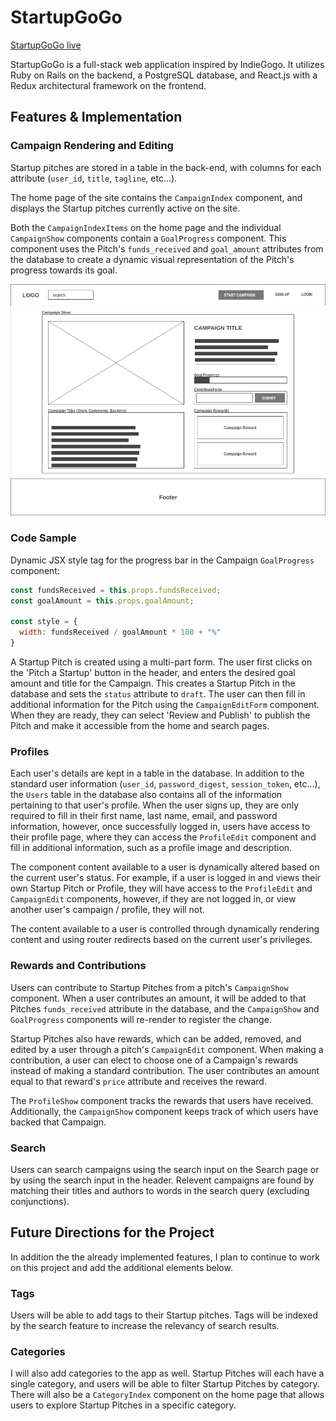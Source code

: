# StartupGoGo

[StartupGoGo live][site]

[site]: https://startupgogo.herokuapp.com

StartupGoGo is a full-stack web application inspired by IndieGogo.  It utilizes Ruby on Rails on the backend, a PostgreSQL database, and React.js with a Redux architectural framework on the frontend.

## Features & Implementation

### Campaign Rendering and Editing

Startup pitches are stored in a table in the back-end, with columns for each attribute (`user_id`, `title`, `tagline`, etc...).

The home page of the site contains the `CampaignIndex` component, and displays the Startup pitches currently active on the site.

Both the `CampaignIndexItems` on the home page and the individual `CampaignShow` components contain a `GoalProgress` component. This component uses the Pitch's `funds_received` and `goal_amount` attributes from the database to create a dynamic visual representation of the Pitch's progress towards its goal.

![image of campaign detail](docs/wireframes/View-Campaign.png)
### Code Sample

Dynamic JSX style tag for the progress bar in the Campaign `GoalProgress` component:

```javascript
const fundsReceived = this.props.fundsReceived;
const goalAmount = this.props.goalAmount;

const style = {
  width: fundsReceived / goalAmount * 100 + "%"
}
```

A Startup Pitch is created using a multi-part form. The user first clicks on the 'Pitch a Startup' button in the header, and enters the desired goal amount and title for the Campaign. This creates a Startup Pitch in the database and sets the `status` attribute to `draft`. The user can then fill in additional information for the Pitch using the `CampaignEditForm` component. When they are ready, they can select 'Review and Publish' to publish the Pitch and make it accessible from the home and search pages.

### Profiles

Each user's details are kept in a table in the database. In addition to the standard user information (`user_id`, `password_digest`, `session_token`, etc...), the `Users` table in the database also contains all of the information pertaining to that user's profile. When the user signs up, they are only required to fill in their first name, last name, email, and password information, however, once successfully logged in, users have access to their profile page, where they can access the `ProfileEdit` component and fill in additional information, such as a profile image and description.

The component content available to a user is dynamically altered based on the current user's status. For example, if a user is logged in and views their own Startup Pitch or Profile, they will have access to the `ProfileEdit` and `CampaignEdit` components, however, if they are not logged in, or view another user's campaign / profile, they will not.

The content available to a user is controlled through dynamically rendering content and using router redirects based on the current user's privileges.

### Rewards and Contributions

Users can contribute to Startup Pitches from a pitch's `CampaignShow` component. When a user contributes an amount, it will be added to that Pitches `funds_received` attribute in the database, and the `CampaignShow` and `GoalProgress` components will re-render to register the change.

Startup Pitches also have rewards, which can be added, removed, and edited by a user through a pitch's `CampaignEdit` component. When making a contribution, a user can elect to choose one of a Campaign's rewards instead of making a standard contribution. The user contributes an amount equal to that reward's `price` attribute and receives the reward.

The `ProfileShow` component tracks the rewards that users have received. Additionally, the `CampaignShow` component keeps track of which users have backed that Campaign.

### Search

Users can search campaigns using the search input on the Search page or by using the search input in the header. Relevent campaigns are found by matching their titles and authors to words in the search query (excluding conjunctions). 

## Future Directions for the Project

In addition the the already implemented features, I plan to continue to work on this project and add the additional elements below.

### Tags

Users will be able to add tags to their Startup pitches. Tags will be indexed by the search feature to increase the relevancy of search results.

### Categories

I will also add categories to the app as well. Startup Pitches will each have a single category, and users will be able to filter Startup Pitches by category. There will also be a `CategoryIndex` component on the home page that allows users to explore Startup Pitches in a specific category.
